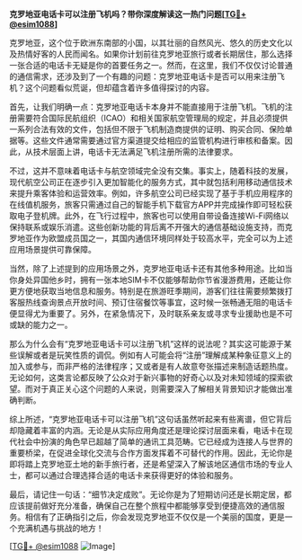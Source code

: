 **克罗地亚电话卡可以注册飞机吗？带你深度解读这一热门问题[[TG💪+ @esim1088](https://t.me/s/esim1088)]**

克罗地亚，这个位于欧洲东南部的小国，以其壮丽的自然风光、悠久的历史文化以及热情好客的人民而闻名。如果你计划前往克罗地亚旅行或者长期居住，那么选择一张合适的电话卡无疑是你的首要任务之一。然而，在这里，我们不仅仅讨论普通的通信需求，还涉及到了一个有趣的问题：克罗地亚电话卡是否可以用来注册飞机？这个问题看似荒诞，但却蕴含着许多值得探讨的内容。

首先，让我们明确一点：克罗地亚电话卡本身并不能直接用于注册飞机。飞机的注册需要符合国际民航组织（ICAO）和相关国家航空管理局的规定，并且必须提供一系列合法有效的文件，包括但不限于飞机制造商提供的证明、购买合同、保险单据等。这些文件通常需要通过官方渠道提交给相应的监管机构进行审核和备案。因此，从技术层面上讲，电话卡无法满足飞机注册所需的法律要求。

不过，这并不意味着电话卡与航空领域完全没有交集。事实上，随着科技的发展，现代航空公司正在逐步引入更加智能化的服务方式，其中就包括利用移动通信技术来提升乘客体验和运营效率。例如，许多航空公司已经实现了基于手机应用程序的在线值机服务，旅客只需通过自己的智能手机下载官方APP并完成操作即可轻松获取电子登机牌。此外，在飞行过程中，旅客也可以使用自带设备连接Wi-Fi网络以保持联系或娱乐消遣。这些创新功能的背后离不开强大的通信基础设施支持，而克罗地亚作为欧盟成员国之一，其国内通信环境同样处于较高水平，完全可以为上述应用场景提供可靠保障。

当然，除了上述提到的应用场景之外，克罗地亚电话卡还有其他多种用途。比如当你身处异国他乡时，拥有一张本地SIM卡不仅能够帮助你节省漫游费用，还能让你更方便地获取当地信息和服务。特别是在旅游旺季期间，游客们往往需要频繁拨打客服热线查询景点开放时间、预订住宿餐饮等事宜，这时候一张畅通无阻的电话卡便显得尤为重要了。另外，在紧急情况下，及时联系亲友或寻求专业援助也是不可或缺的能力之一。

那么为什么会有“克罗地亚电话卡可以注册飞机”这样的说法呢？其实这可能源于某些误解或者是玩笑性质的调侃。例如有人可能会将“注册”理解成某种象征意义上的加入或参与，而非严格的法律程序；又或者是有人故意夸张描述来制造话题热度。无论如何，这类言论都反映了公众对于新兴事物的好奇心以及对未知领域的探索欲望。而对于真正关心这个问题的人来说，则需要深入了解相关背景知识才能做出准确判断。

综上所述，“克罗地亚电话卡可以注册飞机”这句话虽然听起来有些离谱，但它背后却隐藏着丰富的内涵。无论是从实际应用角度还是理论探讨层面来看，电话卡在现代社会中扮演的角色早已超越了简单的通讯工具范畴。它已经成为连接人与世界的重要桥梁，在促进全球化交流与合作方面发挥着不可替代的作用。因此，无论你是即将踏上克罗地亚土地的新手旅行者，还是希望深入了解该地区通信市场的专业人士，都可以通过合理选择合适的电话卡来获得更好的体验和服务。

最后，请记住一句话：“细节决定成败”。无论你是为了短期访问还是长期定居，都应该提前做好充分准备，确保自己在整个旅程中都能够享受到便捷高效的通信服务。相信有了正确指引之后，你会发现克罗地亚不仅仅是一个美丽的国度，更是一个充满机遇与挑战的地方！

[[TG💪+ @esim1088](https://t.me/s/esim1088) ![Image](https://i.postimg.cc/4NQfJmqS/Snipaste-2025-05-13-00-14-12.png)]